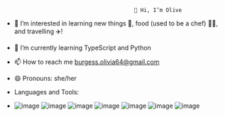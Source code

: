                                              👋 Hi, I’m Olive 

- 👀 I’m interested in learning new things 📖, food (used to be a chef) 👩‍🍳, and travelling ✈️!
- 🌱 I’m currently learning TypeScript and Python
- 📫 How to reach me burgess.olivia64@gmail.com
- 😄 Pronouns: she/her

- Languages and Tools:
- ![image](https://github.com/user-attachments/assets/286a39a6-cd6a-4579-a3d9-13088b73008e)  ![image](https://github.com/user-attachments/assets/fd117745-4d01-46c7-95df-5b6ffd03c0db)  ![image](https://github.com/user-attachments/assets/dd1be9ea-8edd-4b42-9fea-7aef54e44892)  ![image](https://github.com/user-attachments/assets/edf3cb5b-e1fb-4e71-856d-48ea26a26777)  ![image](https://github.com/user-attachments/assets/13fadc79-5852-494c-86bf-d34c1a38c2b6)  ![image](https://github.com/user-attachments/assets/62c4c302-7348-4724-b5d4-c950e372b410)  ![image](https://github.com/user-attachments/assets/168989dc-3172-4c05-ae33-cb30592dae33)


<!---
burgessolivia/burgessolivia is a ✨ special ✨ repository because its `README.md` (this file) appears on your GitHub profile.
You can click the Preview link to take a look at your changes.
--->
